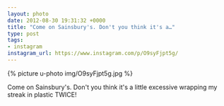 ```yaml
---
layout: photo
date: 2012-08-30 19:31:32 +0000
title: "Come on Sainsbury's. Don't you think it's a…"
type: post
tags:
- instagram
instagram_url: https://www.instagram.com/p/O9syFjpt5g/
---
```


{% picture u-photo img/O9syFjpt5g.jpg %}

Come on Sainsbury's. Don't you think it's a little excessive wrapping my streak in plastic TWICE!
